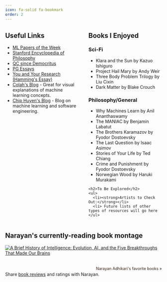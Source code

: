 ```yaml
---
icon: fa-solid fa-bookmark
order: 2
---
```


<style>
  /* Hide the "Brain Food" heading */
  .dynamic-title {
    display: none;
  }

  .brain-food-container {
    display: flex;
    gap: 2rem;
    margin: 2rem 0;
  }

  .brain-food-container .column-left,
  .brain-food-container .column-right {
    flex: 1;
  }

  .brain-food-container h2 {
    margin-top: 0;
  }

  .brain-food-container ul {
    list-style-type: disc;
    padding-left: 1.5rem;
  }

  @media (max-width: 768px) {
    .brain-food-container {
      flex-direction: column;
    }
  }
</style>

<div class="brain-food-container">
  <div class="column-left">
    <h2>Useful Links</h2>
    <ul>
      <li><a href="https://github.com/dair-ai/ML-Papers-of-the-Week" target="_blank">ML Papers of the Week</a></li>
      <li><a href="https://plato.stanford.edu/index.html" target="_blank">Stanford Encyclopedia of Philosophy</a></li>
      <li><a href="https://www.scottaaronson.com/democritus" target="_blank">QC since Democritus</a></li>
      <li><a href="https://paulgraham.com/articles.html" target="_blank">PG Essays</a></li>
      <li><a href="https://gwern.net/doc/science/1986-hamming" target="_blank">You and Your Research (Hamming's Essay)</a></li>
      <li><a href="https://colah.github.io/" target="_blank">Colah's Blog</a> - Great for visual explanations of machine learning concepts.</li>
      <li><a href="https://huyenchip.com/blog/" target="_blank">Chip Huyen's Blog</a> - Blog on machine learning and software engineering.</li>
    </ul>
  </div>

  <div class="column-right">
    <h2>Books I Enjoyed</h2>
      <h3>Sci-Fi</h3>
    <ul>
      <li>Klara and the Sun by Kazuo Ishiguro</li>
      <li>Project Hail Mary by Andy Weir</li>
       <li>Three Body Problem Trilogy by Liu Cixin</li>
      <li>Dark Matter by Blake Crouch</li>
    </ul>
      <h3>Philosophy/General</h3>
      <ul>
      <li>Why Machines Learn by Anil Ananthaswamy</li>
      <li>The MANIAC by Benjamín Labatut</li>
      <li>The Brothers Karamazov by Fyodor Dostoevsky</li>
      <li>The Last Question by Isaac Asimov</li>
      <li>Stories of Your Life by Ted Chiang</li>
      <li>Crime and Punishment by Fyodor Dostoevsky</li>
      <li>Norwegian Wood by Haruki Murakami</li>
    </ul>

    <h2>To Be Explored</h2>
    <ul>
      <li><strong>Artists to Check Out:</strong></li>
      <li> Future lists of other types of resources will go here
    </ul>
  </div>
</div>
<style type="text/css" media="screen">
  .gr_grid_container {
    /* customize grid container div here. eg: width: 500px; */
  }

  .gr_grid_book_container {
    /* customize book cover container div here */
    float: left;
    width: 98px;
    height: 160px;
    padding: 0px 0px;
    overflow: hidden;
  }
</style>
<div id="gr_grid_widget_1737865306">
  <!-- Show static html as a placeholder in case js is not enabled - javascript include will override this if things work -->
      <h2>
<a style="text-decoration: none;" rel="nofollow" href="https://www.goodreads.com/review/list/15877994-narayan-adhikari?shelf=currently-reading&utm_medium=api&utm_source=grid_widget">Narayan's currently-reading book montage</a>
</h2>
<div class="gr_grid_container">
<div class="gr_grid_book_container"><a title="A Brief History of Intelligence: Evolution, AI, and the Five Breakthroughs That Made Our Brains" rel="nofollow" href="https://www.goodreads.com/book/show/62050269-a-brief-history-of-intelligence"><img alt="A Brief History of Intelligence: Evolution, AI, and the Five Breakthroughs That Made Our Brains" border="0" src="https://i.gr-assets.com/images/S/compressed.photo.goodreads.com/books/1678219676l/62050269._SX98_.jpg" /></a></div>
<br style="clear: both"/><br/><a class="gr_grid_branding" style="font-size: .9em; color: #382110; text-decoration: none; float: right; clear: both" rel="nofollow" href="https://www.goodreads.com/user/show/15877994-narayan-adhikari">Narayan Adhikari's favorite books »</a>
  <noscript><br/>Share <a rel="nofollow" href="/">book reviews</a> and ratings with Narayan.</noscript>
</div>

</div>
<script src="https://www.goodreads.com/review/grid_widget/15877994.Narayan's%20currently-reading%20book%20montage?cover_size=medium&hide_link=&hide_title=&num_books=1&order=d&shelf=currently-reading&sort=date_started&widget_id=1737865306" type="text/javascript" charset="utf-8"></script>
